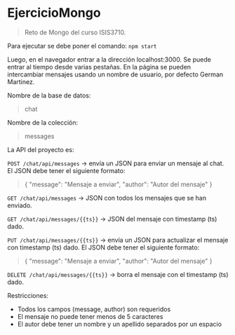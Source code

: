 
# EjercicioMongo

> Reto de Mongo del curso ISIS3710.

Para ejecutar se debe poner el comando: `npm start`

Luego, en el navegador entrar a la dirección localhost:3000. Se puede entrar al tiempo desde varias pestañas. En la página se pueden intercambiar mensajes usando un nombre de usuario, por defecto German Martinez.

Nombre de la base de datos: 

> chat

Nombre de la colección: 

> messages

La API del proyecto es:

`POST /chat/api/messages` -> envía un JSON para enviar un mensaje al chat. El JSON debe tener el siguiente formato:

> { "message": "Mensaje a enviar", "author": "Autor del mensaje" }

`GET /chat/api/messages` -> JSON con todos los mensajes que se han enviado.

`GET /chat/api/messages/{{ts}}` -> JSON del mensaje con timestamp (ts) dado.

`PUT /chat/api/messages/{{ts}}` -> envía un JSON para actualizar el mensaje con timestamp (ts) dado. El JSON debe tener el siguiente formato:

> { "message": "Mensaje a enviar", "author": "Autor del mensaje" }

`DELETE /chat/api/messages/{{ts}}` -> borra el mensaje con el timestamp (ts) dado.

Restricciones:

- Todos los campos (message, author) son requeridos
- El mensaje no puede tener menos de 5 caracteres
- El autor debe tener un nombre y un apellido separados por un espacio
